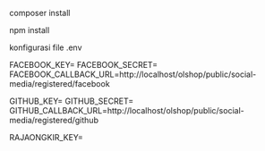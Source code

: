 composer install 

npm install

konfigurasi file .env

FACEBOOK_KEY=
FACEBOOK_SECRET=
FACEBOOK_CALLBACK_URL=http://localhost/olshop/public/social-media/registered/facebook

GITHUB_KEY=
GITHUB_SECRET=
GITHUB_CALLBACK_URL=http://localhost/olshop/public/social-media/registered/github

RAJAONGKIR_KEY=
